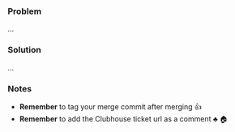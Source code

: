 ### Problem

...

### Solution

...

### Notes

- **Remember** to tag your merge commit after merging 👍
- **Remember** to add the Clubhouse ticket url as a comment ♣️ 🏠
